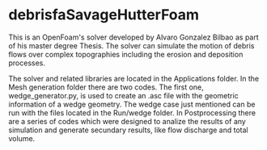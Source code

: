 # debrisfaSavageHutterFoam
This is an OpenFoam's solver developed by Alvaro Gonzalez Bilbao as part of his master degree Thesis. The solver can simulate the motion of debris flows over complex topographies including the erosion and deposition processes.

The solver and related libraries are located in the Applications folder.
In the Mesh generation folder there are two codes. The first one, wedge_generator.py, is used to create an .asc file with the geometric information of a wedge geometry.
The wedge case just mentioned can be run with the files located in the Run/wedge folder.
In Postprocessing there are a series of codes which were designed to analize the results of any simulation and generate secundary results, like flow discharge and total volume.
